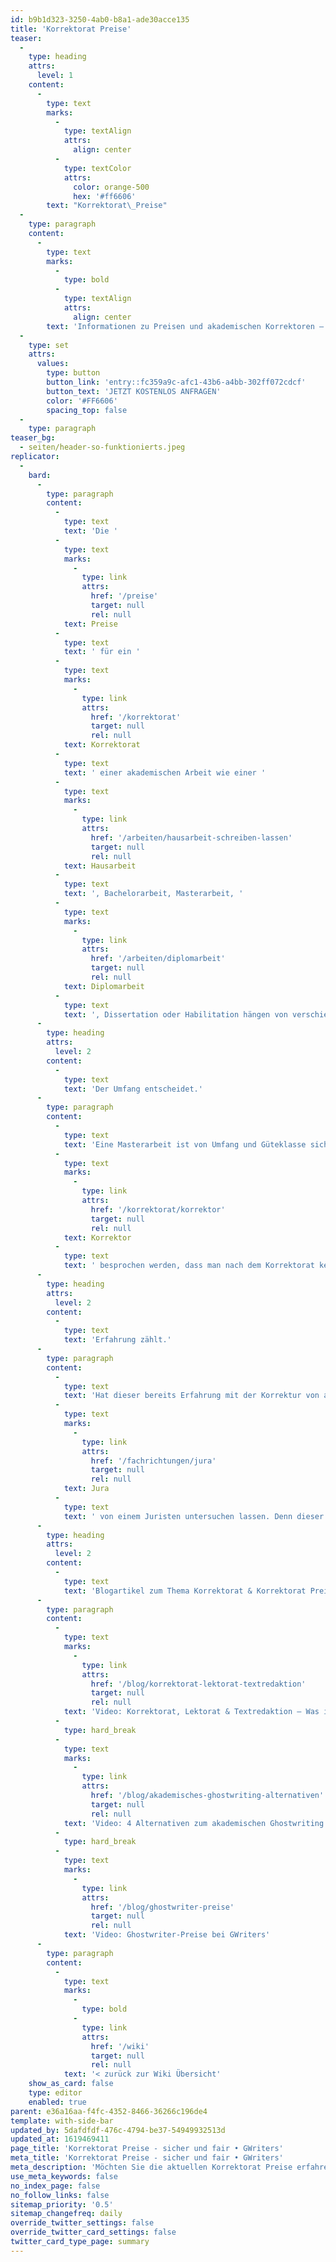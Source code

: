 ```yaml
---
id: b9b1d323-3250-4ab0-b8a1-ade30acce135
title: 'Korrektorat Preise'
teaser:
  -
    type: heading
    attrs:
      level: 1
    content:
      -
        type: text
        marks:
          -
            type: textAlign
            attrs:
              align: center
          -
            type: textColor
            attrs:
              color: orange-500
              hex: '#ff6606'
        text: "Korrektorat\_Preise"
  -
    type: paragraph
    content:
      -
        type: text
        marks:
          -
            type: bold
          -
            type: textAlign
            attrs:
              align: center
        text: 'Informationen zu Preisen und akademischen Korrektoren – schnell, diskret und mehrfach geprüft auf Qualität.'
  -
    type: set
    attrs:
      values:
        type: button
        button_link: 'entry::fc359a9c-afc1-43b6-a4bb-302ff072cdcf'
        button_text: 'JETZT KOSTENLOS ANFRAGEN'
        color: '#FF6606'
        spacing_top: false
  -
    type: paragraph
teaser_bg:
  - seiten/header-so-funktionierts.jpeg
replicator:
  -
    bard:
      -
        type: paragraph
        content:
          -
            type: text
            text: 'Die '
          -
            type: text
            marks:
              -
                type: link
                attrs:
                  href: '/preise'
                  target: null
                  rel: null
            text: Preise
          -
            type: text
            text: ' für ein '
          -
            type: text
            marks:
              -
                type: link
                attrs:
                  href: '/korrektorat'
                  target: null
                  rel: null
            text: Korrektorat
          -
            type: text
            text: ' einer akademischen Arbeit wie einer '
          -
            type: text
            marks:
              -
                type: link
                attrs:
                  href: '/arbeiten/hausarbeit-schreiben-lassen'
                  target: null
                  rel: null
            text: Hausarbeit
          -
            type: text
            text: ', Bachelorarbeit, Masterarbeit, '
          -
            type: text
            marks:
              -
                type: link
                attrs:
                  href: '/arbeiten/diplomarbeit'
                  target: null
                  rel: null
            text: Diplomarbeit
          -
            type: text
            text: ', Dissertation oder Habilitation hängen von verschiedenen Faktoren ab. Da wäre zunächst die Abgabe zu betrachten. Um welche Art von wissenschaftlichem Text es sich handelt.'
      -
        type: heading
        attrs:
          level: 2
        content:
          -
            type: text
            text: 'Der Umfang entscheidet.'
      -
        type: paragraph
        content:
          -
            type: text
            text: 'Eine Masterarbeit ist von Umfang und Güteklasse sicherlich höher einzustufen als eine Hausarbeit im ersten Semester. Auch kommt es darauf an, in welchem Fach die jeweilige Arbeit geschrieben wird. Hier herrschen die üblichen Gesetze des Marktes. Das Angebot und die Nachfrage bestimmen den Preis für das Korrektorat. So gibt es Fächer in denen viele Akademiker ein Korrektorat anbieten und Fächer in denen das wenige tun. Des Weiteren kann man Korrektorat auch als Begriff ansehen, welcher nicht absolut genau definiert werden kann. Manche Korrektoren berichtigen nur Rechtschreib- und Grammatikfehler, andere wiederum kümmern sich auch um den sprachlichen Stil. Dies sollte vorher mit dem '
          -
            type: text
            marks:
              -
                type: link
                attrs:
                  href: '/korrektorat/korrektor'
                  target: null
                  rel: null
            text: Korrektor
          -
            type: text
            text: ' besprochen werden, dass man nach dem Korrektorat keine böse Überraschung erlebt. Ein weiterer nicht zu vernachlässigender Aspekt bei der Preisgestaltung für ein Korrektorat ist die Qualität des Korrektors.'
      -
        type: heading
        attrs:
          level: 2
        content:
          -
            type: text
            text: 'Erfahrung zählt.'
      -
        type: paragraph
        content:
          -
            type: text
            text: 'Hat dieser bereits Erfahrung mit der Korrektur von akademischen Arbeiten kann er höhere Preise verlangen als dies ein unerfahrener Korrektor könnte. Daher sollte man bei der Auswahl seines Korrektors penibel vorgehen. Er sollte, gerade bei Abschlussarbeiten, bereits einen reichen Erfahrungsschatz in der Korrekturarbeit aufweisen können. Was den Preis für ein Korrektorat weiter in die Höhe treiben kann ist, wenn gewünscht ist, dass der Korrektor nicht nur Erfahrung im Bearbeiten von wissenschaftlichen Texten mitbringt, sondern auch fachspezifische Qualifikationen vorweisen kann. So sollte man im Idealfall seine akademischen Arbeiten im Fach '
          -
            type: text
            marks:
              -
                type: link
                attrs:
                  href: '/fachrichtungen/jura'
                  target: null
                  rel: null
            text: Jura
          -
            type: text
            text: ' von einem Juristen untersuchen lassen. Denn dieser weiß bereits welche Formulierungen zu gebrauchen sind und von welche im allgemeinen juristischen Sprachgebrauch unpassend sind. Ein weiteres Kriterium für den Preis eines Korrektorats ist die akademische Bildung des Korrektors. Ist dieser Bachelorabsolvent, hat er seine Masterarbeit schon geschrieben oder sogar die Doktorwürde erreicht, ist er natürlich teurer, als ein Korrektor, der seinen akademischen Bildungsweg noch nicht so weit beschritten hat. So gibt es viele Faktoren, die den Preis eines Korrektorats beeinflussen. Der Umfang der zu bearbeitenden wissenschaftlichen Arbeit ist auch zu beachten, denn der Preis eines Korrektorats hängt selbstverständlich auch von Seitenzahl ab, daher kann man keine definierte Aussage treffen, was ein Korrektorat einer Arbeit im Allgemeinen kostet. Allerdings sollte man bei den Preisen für ein Korrektorat mit einer Preisspanne von 1,00€ - 1,50€ pro Seite rechnen.'
      -
        type: heading
        attrs:
          level: 2
        content:
          -
            type: text
            text: 'Blogartikel zum Thema Korrektorat & Korrektorat Preise'
      -
        type: paragraph
        content:
          -
            type: text
            marks:
              -
                type: link
                attrs:
                  href: '/blog/korrektorat-lektorat-textredaktion'
                  target: null
                  rel: null
            text: 'Video: Korrektorat, Lektorat & Textredaktion – Was ist eigentlich was?'
          -
            type: hard_break
          -
            type: text
            marks:
              -
                type: link
                attrs:
                  href: '/blog/akademisches-ghostwriting-alternativen'
                  target: null
                  rel: null
            text: 'Video: 4 Alternativen zum akademischen Ghostwriting'
          -
            type: hard_break
          -
            type: text
            marks:
              -
                type: link
                attrs:
                  href: '/blog/ghostwriter-preise'
                  target: null
                  rel: null
            text: 'Video: Ghostwriter-Preise bei GWriters'
      -
        type: paragraph
        content:
          -
            type: text
            marks:
              -
                type: bold
              -
                type: link
                attrs:
                  href: '/wiki'
                  target: null
                  rel: null
            text: '< zurück zur Wiki Übersicht'
    show_as_card: false
    type: editor
    enabled: true
parent: e36a16aa-f4fc-4352-8466-36266c196de4
template: with-side-bar
updated_by: 5dafdfdf-476c-4794-be37-54949932513d
updated_at: 1619469411
page_title: 'Korrektorat Preise - sicher und fair • GWriters'
meta_title: 'Korrektorat Preise - sicher und fair • GWriters'
meta_description: 'Möchten Sie die aktuellen Korrektorat Preise erfahren? Die Ghostwriter Agentur GWriters.de arbeitet diskret, qualitativ und zu fairen Preisen.'
use_meta_keywords: false
no_index_page: false
no_follow_links: false
sitemap_priority: '0.5'
sitemap_changefreq: daily
override_twitter_settings: false
override_twitter_card_settings: false
twitter_card_type_page: summary
---
```

